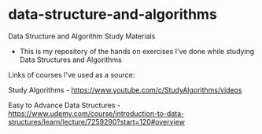 # data-structure-and-algorithms
Data Structure and Algorithm Study Materials

* This is my repository of the hands on exercises I've done while studying Data Structures and Algorithms

Links of courses I've used as a source:

Study Algorithms - https://www.youtube.com/c/StudyAlgorithms/videos

Easy to Advance Data Structures - https://www.udemy.com/course/introduction-to-data-structures/learn/lecture/7259290?start=120#overview

